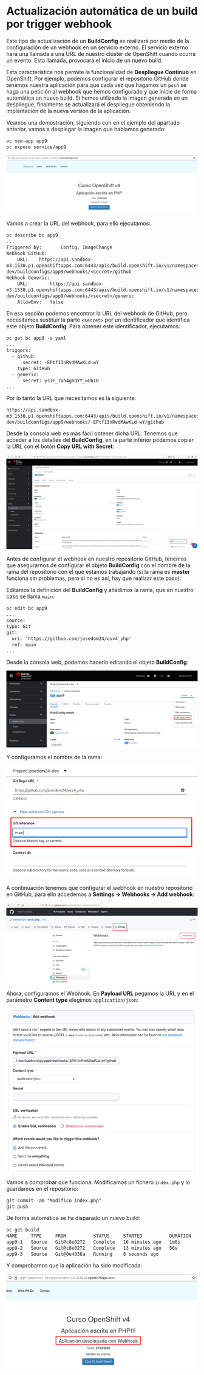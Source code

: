 # Actualización automática de un build por trigger webhook

Este tipo de actualización de un **BuildConfig** se realizará por medio de la configuración de un webhook en un servicio externo. El servicio externo hará una llamada a una URL de nuestro clúster de OpenShift cuando ocurra un evento. Esta llamada, provocará el inicio de un nuevo build.

Esta característica nos permite la funcionalidad de **Despliegue Continuo** en OpenShift. Por ejemplo, podemos configurar el repositorio GitHub donde tenemos nuestra aplicación para que cada vez que hagamos un `push` se haga una petición al webhook que hemos configurado y que inicie de forma automática un nuevo build. Si hemos utilizado la imagen generada en un despliegue, finalmente se actualizará el despliegue obteniendo la implantación de la nueva versión de la aplicación.

Veamos una demostración, siguiendo con en el ejemplo del apartado anterior, vamos a desplegar la imagen que habíamos generado:

    oc new-app app9
    oc expose service/app9

![app9](img/app9-1.png)

Vamos a crear la URL del webhook, para ello ejecutamos:

    oc describe bc app9
    ...
    Triggered by:		Config, ImageChange
    Webhook GitHub:
    	URL:	https://api.sandbox-m3.1530.p1.openshiftapps.com:6443/apis/build.openshift.io/v1/namespaces/josedom24-dev/buildconfigs/app9/webhooks/<secret>/github
    Webhook Generic:
    	URL:		https://api.sandbox-m3.1530.p1.openshiftapps.com:6443/apis/build.openshift.io/v1/namespaces/josedom24-dev/buildconfigs/app9/webhooks/<secret>/generic
    	AllowEnv:	false

En esa sección podemos encontrar la URL del webhook de GitHub, pero necesitamos sustituir la parte `<secret>` por un identificador que identifica este objeto **BuildConfig**. Para obtener este identificador, ejecutamos:

    oc get bc app9 -o yaml
    ...
    triggers:
      - github:
          secret: -EPtf1InRvdMAwKLd-wY
        type: GitHub
      - generic:
          secret: ys1E_7ah4ghQYY_wUbI0
    ...

Por lo tanto la URL que necesitamos es la siguiente:

    https://api.sandbox-m3.1530.p1.openshiftapps.com:6443/apis/build.openshift.io/v1/namespaces/josedom24-dev/buildconfigs/app9/webhooks/-EPtf1InRvdMAwKLd-wY/github

Desde la consola web es más fácil obtener dicha URL. Tenemos que acceder a los detalles del **BuildConfig**, en la parte inferior podemos copiar la URL con el botón **Copy URL with Secret**:

![app9](img/app9-2.png)

Antes de configurar el webhook en nuestro repositorio GitHub, tenemos que asegurarnos de configurar el objeto **BuildConfig** con el nombre de la rama del repositorio con el que estamos trabajando (si la rama es **master** funciona sin problemas, pero si no es así, hay que realizar este paso):

Editamos la definición del **BuildConfig** y añadimos la rama, que en nuestro caso se llama `main`:

    oc edit bc app9
    ...
    source:
    type: Git
    git:
      uri: 'https://github.com/josedom24/osv4_php'
      ref: main
    ...

Desde la consola web, podemos hacerlo editando el objeto **BuildConfig**:

![app9](img/build_web14.png)

Y configuramos el nombre de la rama:

![app9](img/build_web15.png)

A continuación tenemos que configurar el webhook en nuestro repositorio en GitHub, para ello accedemos a **Settings -> Webhooks -> Add webhook**:

![app9](img/app9-3.png)

Ahora, configuramos el Webhook. En **Payload URL** pegamos la URL y en el parámetro **Content type** elegimos `application/json`:

![app9](img/app9-4.png)

Vamos a comprobar que funciona. Modificamos un fichero `index.php` y lo guardamos en el repositorio:

    git commit -am "Modifico index.php"
    git push

De forma automática se ha disparado un nuevo build:

    oc get build
    NAME     TYPE     FROM          STATUS     STARTED          DURATION
    app9-1   Source   Git@c8e0272   Complete   16 minutes ago   1m0s
    app9-2   Source   Git@c8e0272   Complete   13 minutes ago   56s
    app9-3   Source   Git@0e4036a   Running    8 seconds ago  

Y comprobamos que la aplicación ha sido modificada:

![app9](img/build_web16.png)